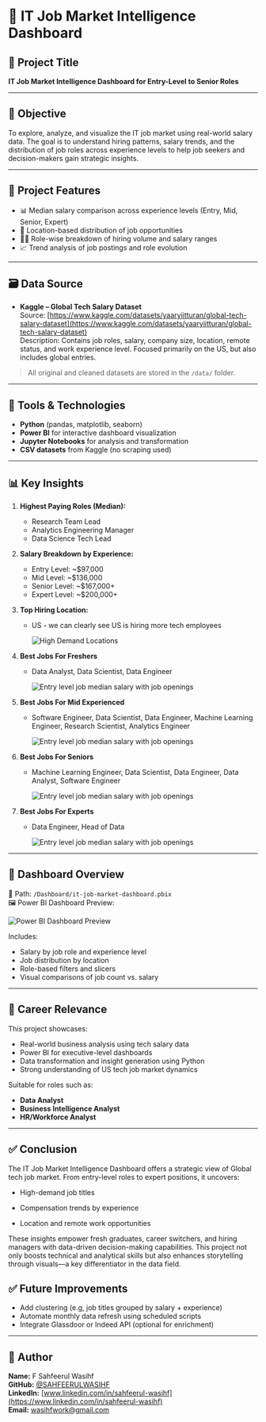 # 🧠 IT Job Market Intelligence Dashboard

## 📌 Project Title
**IT Job Market Intelligence Dashboard for Entry-Level to Senior Roles**

---

## 🎯 Objective

To explore, analyze, and visualize the IT job market using real-world salary data. The goal is to understand hiring patterns, salary trends, and the distribution of job roles across experience levels to help job seekers and decision-makers gain strategic insights.

---

## 🧩 Project Features

- 📊 Median salary comparison across experience levels (Entry, Mid, Senior, Expert)
- 📍 Location-based distribution of job opportunities
- 🧑‍💼 Role-wise breakdown of hiring volume and salary ranges
- 📈 Trend analysis of job postings and role evolution

---

## 🗃️ Data Source

- **Kaggle – Global Tech Salary Dataset**  
  Source: [https://www.kaggle.com/datasets/yaaryiitturan/global-tech-salary-dataset](https://www.kaggle.com/datasets/yaaryiitturan/global-tech-salary-dataset)  
  Description: Contains job roles, salary, company size, location, remote status, and work experience level. Focused primarily on the US, but also includes global entries.

> All original and cleaned datasets are stored in the `/data/` folder.

---

## 🧰 Tools & Technologies

- **Python** (pandas, matplotlib, seaborn)
- **Power BI** for interactive dashboard visualization
- **Jupyter Notebooks** for analysis and transformation
- **CSV datasets** from Kaggle (no scraping used)

---

## 📊 Key Insights

1. **Highest Paying Roles (Median):**
   - Research Team Lead
   - Analytics Engineering Manager
   - Data Science Tech Lead

2. **Salary Breakdown by Experience:**
   - Entry Level: ~$97,000
   - Mid Level: ~$136,000
   - Senior Level: ~$167,000+
   - Expert Level: ~$200,000+

3. **Top Hiring Location:**
   - US - we can clearly see US is hiring more tech employees
  
     
     ![High Demand Locations](figures/job%20location.png)

4. **Best Jobs For Freshers**

   - Data Analyst, Data Scientist, Data Engineer

     ![Entry level job median salary with job openings](figures/Entry%20level%20job%20median%20salary%20with%20job%20openings.png)
     
5. **Best Jobs For Mid Experienced**

   - Software Engineer, Data Scientist, Data Engineer, Machine Learning Engineer, Research Scientist, Analytics Engineer

     ![Entry level job median salary with job openings](figures/Mid%20level%20job%20median%20salary%20with%20job%20openings.png)
     
6. **Best Jobs For Seniors**

   - Machine Learning Engineer, Data Scientist, Data Engineer, Data Analyst, Software Engineer

     ![Entry level job median salary with job openings](figures/Senior%20level%20job%20median%20salary%20with%20job%20openings.png)
     
7. **Best Jobs For Experts**

   - Data Engineer, Head of Data

     ![Entry level job median salary with job openings](figures/Expert%20level%20job%20median%20salary%20with%20job%20openings.png)


---

## 📌 Dashboard Overview

📁 Path: `/Dashboard/it-job-market-dashboard.pbix`  
🖼️ Power BI Dashboard Preview:

![Power BI Dashboard Preview](../Dashboard/PowerBI%20Dashboard.png)

Includes:
- Salary by job role and experience level
- Job distribution by location
- Role-based filters and slicers
- Visual comparisons of job count vs. salary

---

## 💼 Career Relevance

This project showcases:
- Real-world business analysis using tech salary data
- Power BI for executive-level dashboards
- Data transformation and insight generation using Python
- Strong understanding of US tech job market dynamics

Suitable for roles such as:
- **Data Analyst**
- **Business Intelligence Analyst**
- **HR/Workforce Analyst**

---

## ✅ Conclusion

The IT Job Market Intelligence Dashboard offers a strategic view of Global tech job market. From entry-level roles to expert positions, it uncovers:

- High-demand job titles

- Compensation trends by experience

- Location and remote work opportunities

These insights empower fresh graduates, career switchers, and hiring managers with data-driven decision-making capabilities. This project not only boosts technical and analytical skills but also enhances storytelling through visuals—a key differentiator in the data field.

## ✅ Future Improvements

- Add clustering (e.g, job titles grouped by salary + experience)
- Automate monthly data refresh using scheduled scripts
- Integrate Glassdoor or Indeed API (optional for enrichment)

---

## 👤 Author

**Name:** F Sahfeerul Wasihf  
**GitHub:** [@SAHFEERULWASIHF](https://github.com/SAHFEERULWASIHF)  
**LinkedIn:** [www.linkedin.com/in/sahfeerul-wasihf](https://www.linkedin.com/in/sahfeerul-wasihf)  
**Email:** wasihfwork@gmail.com
